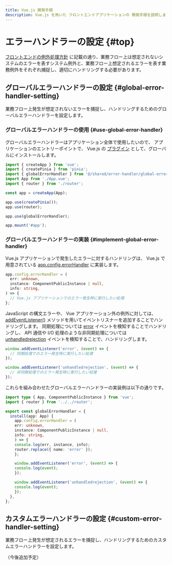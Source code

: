 ```yaml
---
title: Vue.js 開発手順
description: Vue.js を用いた フロントエンドアプリケーションの 開発手順を説明します。
---
```


# エラーハンドラーの設定 {#top}

[フロントエンドの例外処理方針](../../../app-architecture/client-side-rendering/global-function/exception-handling.md#frontend-error-handling)
に記載の通り、業務フロー上は想定されないシステムのエラーを表すシステム例外と、業務フロー上想定されるエラーを表す業務例外をそれぞれ捕捉し、適切にハンドリングする必要があります。

## グローバルエラーハンドラーの設定 {#global-error-handler-setting}

業務フロー上発生が想定されないエラーを捕捉し、ハンドリングするためのグローバルエラーハンドラーを設定します。

### グローバルエラーハンドラーの使用 {#use-global-error-handler}

グローバルエラーハンドラーはアプリケーション全体で使用したいので、
アプリケーションのエントリーポイントで、 Vue.js の [プラグイン](https://ja.vuejs.org/guide/reusability/plugins) として、グローバルにインストールします。

``` ts title="main.ts" hl_lines="3 12"
import { createApp } from 'vue';
import { createPinia } from 'pinia';
import { globalErrorHandler } from '@/shared/error-handler/global-error-handler';
import App from './App.vue';
import { router } from './router';

const app = createApp(App);

app.use(createPinia());
app.use(router);

app.use(globalErrorHandler);

app.mount('#app');
```

### グローバルエラーハンドラーの実装 {#implement-global-error-handler}

Vue.js アプリケーションで発生したエラーに対するハンドリングは、 Vue.js で用意されている [app.config.errorHandler](https://ja.vuejs.org/api/application#app-config-errorhandler) に実装します。

```ts
app.config.errorHandler = (
  err: unknown,
  instance: ComponentPublicInstance | null,
  info: string,
) => {
  // Vue.js アプリケーションでのエラー発生時に実行したい処理
};
```

JavaScript の構文エラーや、 Vue アプリケーション外の例外に対しては、[addEventListener()](https://developer.mozilla.org/ja/docs/Web/API/EventTarget/addEventListener) メソッドを用いてイベントリスナーを追加することでハンドリングします。
同期処理については [error](https://developer.mozilla.org/ja/docs/Web/API/Window/error_event) イベントを検知することでハンドリングし、 API 通信や I/O 処理のような非同期処理については [unhandledrejection](https://developer.mozilla.org/ja/docs/Web/API/Window/unhandledrejection_event)
イベントを検知することで、ハンドリングします。

```ts
window.addEventListener('error', (event) => {
  // 同期処理でのエラー発生時に実行したい処理
});

window.addEventListener('unhandledrejection', (event) => {
  // 非同期処理でのエラー発生時に実行したい処理
});
```

これらを組み合わせたグローバルエラーハンドラーの実装例は以下の通りです。

<!-- cSpell:disable -->

```ts title="global-error-handler.ts"
import type { App, ComponentPublicInstance } from 'vue';
import { router } from '../../router';

export const globalErrorHandler = {
  install(app: App) {
    app.config.errorHandler = (
    err: unknown,
    instance: ComponentPublicInstance | null,
    info: string,
    ) => {
    console.log(err, instance, info);
    router.replace({ name: 'error' });
    };

    window.addEventListener('error', (event) => {
    console.log(event);
    });

    window.addEventListener('unhandledrejection', (event) => {
    console.log(event);
    });
  },
};
```
<!-- cSpell:enable -->

## カスタムエラーハンドラーの設定 {#custom-error-handler-setting}

業務フロー上発生が想定されるエラーを捕捉し、ハンドリングするためのカスタムエラーハンドラーを設定します。

（今後追加予定）
